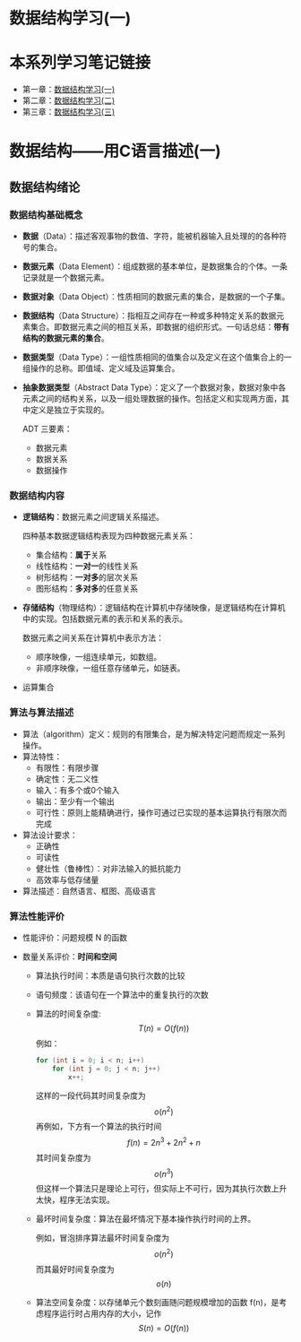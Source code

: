 # 数据结构学习(一)


<!--more-->

# 本系列学习笔记链接

- 第一章：[数据结构学习(一)](/data_structure-1)
- 第二章：[数据结构学习(二)](/data_structure-2)
- 第三章：[数据结构学习(三)](/data_structure-3)

# 数据结构——用C语言描述(一)

## 数据结构绪论

### 数据结构基础概念

- **数据**（Data）：描述客观事物的数值、字符，能被机器输入且处理的的各种符号的集合。

- **数据元素**（Data Element）：组成数据的基本单位，是数据集合的个体。一条记录就是一个数据元素。

- **数据对象**（Data Object）：性质相同的数据元素的集合，是数据的一个子集。

- **数据结构**（Data Structure）：指相互之间存在一种或多种特定关系的数据元素集合。即数据元素之间的相互关系，即数据的组织形式。一句话总结：**带有结构的数据元素的集合**。

- **数据类型**（Data Type）：一组性质相同的值集合以及定义在这个值集合上的一组操作的总称。即值域、定义域及运算集合。

- **抽象数据类型**（Abstract Data Type）：定义了一个数据对象，数据对象中各元素之间的结构关系，以及一组处理数据的操作。包括定义和实现两方面，其中定义是独立于实现的。

  ADT 三要素：

  - 数据元素
  - 数据关系
  - 数据操作

### 数据结构内容

- **逻辑结构**：数据元素之间逻辑关系描述。

  四种基本数据逻辑结构表现为四种数据元素关系：

  - 集合结构：**属于**关系
  - 线性结构：**一对一**的线性关系
  - 树形结构：**一对多**的层次关系
  - 图形结构：**多对多**的任意关系

- **存储结构**（物理结构）：逻辑结构在计算机中存储映像，是逻辑结构在计算机中的实现。包括数据元素的表示和关系的表示。

  数据元素之间关系在计算机中表示方法：

  - 顺序映像，一组连续单元，如数组。
  - 非顺序映像，一组任意存储单元，如链表。

- 运算集合

### 算法与算法描述

- 算法（algorithm）定义：规则的有限集合，是为解决特定问题而规定一系列操作。
- 算法特性：
  - 有限性：有限步骤
  - 确定性：无二义性
  - 输入：有多个或0个输入
  - 输出：至少有一个输出
  - 可行性：原则上能精确进行，操作可通过已实现的基本运算执行有限次而完成
- 算法设计要求：
  - 正确性
  - 可读性
  - 健壮性（鲁棒性）：对非法输入的抵抗能力
  - 高效率与低存储量
- 算法描述：自然语言、框图、高级语言

### 算法性能评价

- 性能评价：问题规模 N 的函数

- 数量关系评价：**时间和空间**

  - 算法执行时间：本质是语句执行次数的比较

  - 语句频度：该语句在一个算法中的重复执行的次数

  - 算法的时间复杂度:
    $$
    T(n)=O(f(n))
    $$
    例如：

    ```c
    for (int i = 0; i < n; i++)
    	for (int j = 0; j < n; j++)
    		x++;
    ```

    这样的一段代码其时间复杂度为
    $$
    o(n^2)
    $$
    再例如，下方有一个算法的执行时间
    $$
    f(n)=2n^3+2n^2+n
    $$
    其时间复杂度为
    $$
    o(n^3)
    $$
    但这样一个算法只是理论上可行，但实际上不可行，因为其执行次数上升太快，程序无法实现。

  - 最坏时间复杂度：算法在最坏情况下基本操作执行时间的上界。

    例如，冒泡排序算法最坏时间复杂度为
    $$
    o(n^2)
    $$
    而其最好时间复杂度为
    $$
    o(n)
    $$

  - 算法空间复杂度：以存储单元个数刻画随问题规模增加的函数 f(n)，是考虑程序运行时占用内存的大小，记作
    $$
    S(n)=O(f(n))
    $$


